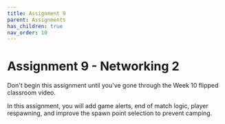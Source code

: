 ```yaml
---
title: Assignment 9
parent: Assignments
has_children: true
nav_order: 10
---
```


# Assignment 9 - Networking 2

Don't begin this assignment until you've gone through the Week 10 flipped classroom video.

In this assignment, you will add game alerts, end of match logic, player respawning, and improve the spawn point selection to prevent camping.
